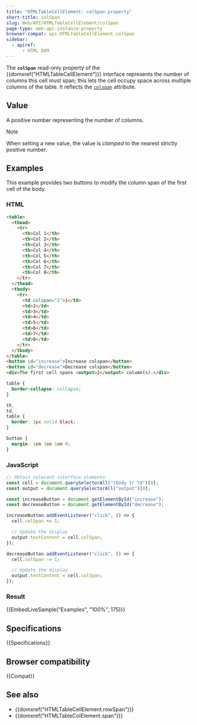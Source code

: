 ```yaml
---
title: "HTMLTableCellElement: colSpan property"
short-title: colSpan
slug: Web/API/HTMLTableCellElement/colSpan
page-type: web-api-instance-property
browser-compat: api.HTMLTableCellElement.colSpan
sidebar:
  - apiref:
      - HTML DOM
---
```


The **`colSpan`** read-only property of the {{domxref("HTMLTableCellElement")}} interface represents the number of columns this cell must span; this lets the cell occupy space across multiple columns of the table. It reflects the [`colspan`](/en-US/docs/Web/HTML/Reference/Elements/td#colspan) attribute.

## Value

A positive number representing the number of columns.

> [!NOTE]
> When setting a new value, the value is _clamped_ to the nearest strictly positive number.

## Examples

This example provides two buttons to modify the column span of the first cell of the body.

### HTML

```html
<table>
  <thead>
    <tr>
      <th>Col 1</th>
      <th>Col 2</th>
      <th>Col 3</th>
      <th>Col 4</th>
      <th>Col 5</th>
      <th>Col 6</th>
      <th>Col 7</th>
      <th>Col 8</th>
    </tr>
  </thead>
  <tbody>
    <tr>
      <td colspan="2">1</td>
      <td>2</td>
      <td>3</td>
      <td>4</td>
      <td>5</td>
      <td>6</td>
      <td>7</td>
      <td>8</td>
    </tr>
  </tbody>
</table>
<button id="increase">Increase colspan</button>
<button id="decrease">Decrease colspan</button>
<div>The first cell spans <output>2</output> column(s).</div>
```

```css hidden
table {
  border-collapse: collapse;
}

th,
td,
table {
  border: 1px solid black;
}

button {
  margin: 1em 1em 1em 0;
}
```

### JavaScript

```js
// Obtain relevant interface elements
const cell = document.querySelectorAll("tbody tr td")[0];
const output = document.querySelectorAll("output")[0];

const increaseButton = document.getElementById("increase");
const decreaseButton = document.getElementById("decrease");

increaseButton.addEventListener("click", () => {
  cell.colSpan += 1;

  // Update the display
  output.textContent = cell.colSpan;
});

decreaseButton.addEventListener("click", () => {
  cell.colSpan -= 1;

  // Update the display
  output.textContent = cell.colSpan;
});
```

### Result

{{EmbedLiveSample("Examples", "100%", 175)}}

## Specifications

{{Specifications}}

## Browser compatibility

{{Compat}}

## See also

- {{domxref("HTMLTableCellElement.rowSpan")}}
- {{domxref("HTMLTableColElement.span")}}
